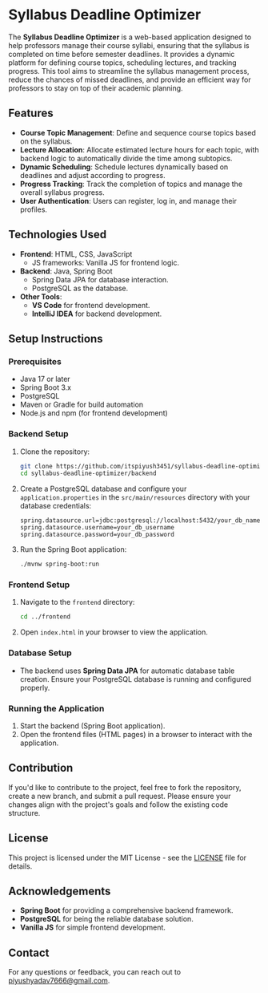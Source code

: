 # Syllabus Deadline Optimizer

The **Syllabus Deadline Optimizer** is a web-based application designed to help professors manage their course syllabi, ensuring that the syllabus is completed on time before semester deadlines. It provides a dynamic platform for defining course topics, scheduling lectures, and tracking progress. This tool aims to streamline the syllabus management process, reduce the chances of missed deadlines, and provide an efficient way for professors to stay on top of their academic planning.




## Features

- **Course Topic Management**: Define and sequence course topics based on the syllabus.
- **Lecture Allocation**: Allocate estimated lecture hours for each topic, with backend logic to automatically divide the time among subtopics.
- **Dynamic Scheduling**: Schedule lectures dynamically based on deadlines and adjust according to progress.
- **Progress Tracking**: Track the completion of topics and manage the overall syllabus progress.
- **User Authentication**: Users can register, log in, and manage their profiles.

## Technologies Used

- **Frontend**: HTML, CSS, JavaScript
  - JS frameworks: Vanilla JS for frontend logic.
- **Backend**: Java, Spring Boot
  - Spring Data JPA for database interaction.
  - PostgreSQL as the database.
- **Other Tools**:
  - **VS Code** for frontend development.
  - **IntelliJ IDEA** for backend development.



## Setup Instructions

### Prerequisites

- Java 17 or later
- Spring Boot 3.x
- PostgreSQL
- Maven or Gradle for build automation
- Node.js and npm (for frontend development)

### Backend Setup

1. Clone the repository:

    ```bash
    git clone https://github.com/itspiyush3451/syllabus-deadline-optimizer.git
    cd syllabus-deadline-optimizer/backend
    ```

2. Create a PostgreSQL database and configure your `application.properties` in the `src/main/resources` directory with your database credentials:

    ```properties
    spring.datasource.url=jdbc:postgresql://localhost:5432/your_db_name
    spring.datasource.username=your_db_username
    spring.datasource.password=your_db_password
    ```

3. Run the Spring Boot application:

    ```bash
    ./mvnw spring-boot:run
    ```

### Frontend Setup

1. Navigate to the `frontend` directory:

    ```bash
    cd ../frontend
    ```

2. Open `index.html` in your browser to view the application.

### Database Setup

- The backend uses **Spring Data JPA** for automatic database table creation. Ensure your PostgreSQL database is running and configured properly.

### Running the Application

1. Start the backend (Spring Boot application).
2. Open the frontend files (HTML pages) in a browser to interact with the application.

## Contribution

If you'd like to contribute to the project, feel free to fork the repository, create a new branch, and submit a pull request. Please ensure your changes align with the project's goals and follow the existing code structure.

## License

This project is licensed under the MIT License - see the [LICENSE](LICENSE) file for details.

## Acknowledgements

- **Spring Boot** for providing a comprehensive backend framework.
- **PostgreSQL** for being the reliable database solution.
- **Vanilla JS** for simple frontend development.

## Contact

For any questions or feedback, you can reach out to piyushyadav7666@gmail.com.


